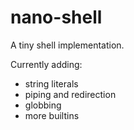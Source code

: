 # nano-shell
A tiny shell implementation.


Currently adding:
- string literals
- piping and redirection
- globbing
- more builtins
